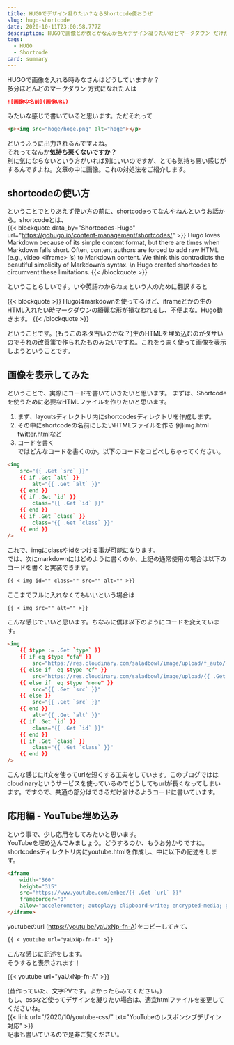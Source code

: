 ```yaml
---
title: HUGOでデザイン凝りたい？ならShortcode使おうぜ
slug: hugo-shortcode
date: 2020-10-11T23:00:58.777Z
description: HUGOで画像とか表とかなんか色々デザイン凝りたいけどマークダウン だけだと満足できない人のためのShortcode入門
tags:
  - HUGO
  - Shortcode
card: summary
---
```

HUGOで画像を入れる時みなさんはどうしていますか？  
多分ほとんどのマークダウン 方式になれた人は
``` markdown
![画像の名前](画像URL)
```  
みたいな感じで書いていると思います。ただそれって  
```html
<p><img src="hoge/hoge.png" alt="hoge"></p>
```  
というふうに出力されるんですよね。  
それってなんか**気持ち悪くないですか？**  
別に気にならないという方がいれば別にいいのですが、とても気持ち悪い感じがするんですよね。文章の中に画像。これの対処法をご紹介します。

## shortcodeの使い方
ということでとりあえず使い方の前に、shortcodeってなんやねんというお話から。shortcodeとは、  
{{< blockquote data_by="Shortcodes-Hugo" url="https://gohugo.io/content-management/shortcodes/" >}}
Hugo loves Markdown because of its simple content format, but there are times when Markdown falls short. Often, content authors are forced to add raw HTML (e.g., video &lt;iframe&gt; ’s) to Markdown content. We think this contradicts the beautiful simplicity of Markdown’s syntax. \n Hugo created shortcodes to circumvent these limitations.
{{< /blockquote >}}  

ということらしいです。いや英語わからねぇという人のために翻訳すると

{{< blockquote >}}
Hugoはmarkdownを使ってるけど、iframeとかの生のHTML入れたい時マークダウンの綺麗な形が損なわれるし、不便よな。Hugo動きます。
{{< /blockquote >}}

ということです。(もうこのネタ古いのかな？)生のHTMLを埋め込むのがダサいのでそれの改善策で作られたものみたいですね。これをうまく使って画像を表示しようということです。

## 画像を表示してみた
ということで、実際にコードを書いていきたいと思います。
まずは、Shortcodeを使うために必要なHTMLファイルを作りたいと思います。  
1. まず、layoutsディレクトリ内にshortcodesディレクトリを作成します。  
2. その中にshortcodeの名前にしたいHTMLファイルを作る 例)img.html twitter.htmlなど  
3. コードを書く  
ではどんなコードを書くのか。以下のコードをコピペしちゃってください。  

```html
<img
    src="{{ .Get `src` }}"
    {{ if .Get `alt` }}
        alt="{{ .Get `alt` }}"
    {{ end }}
    {{ if .Get `id` }}
        class="{{ .Get `id` }}"
    {{ end }}
    {{ if .Get `class` }}
        class="{{ .Get `class` }}"
    {{ end }}
/>
```

これで、imgにclassやidをつける事が可能になります。  
では、次にmarkdownにはどのように書くのか、上記の通常使用の場合は以下のコードを書くと実装できます。

```markdown
{{ < img id="" class="" src="" alt="" >}}
```

ここまでフルに入れなくてもいいという場合は

```markdown
{{ < img src="" alt="" >}}
```

こんな感じでいいと思います。ちなみに僕は以下のようにコードを変えています。

```html
<img
    {{ $type := .Get `type` }}
    {{ if eq $type "cfa" }}
        src="https://res.cloudinary.com/saladbowl/image/upload/f_auto/{{ .Get `src` }}"
    {{ else if  eq $type "cf" }}
        src="https://res.cloudinary.com/saladbowl/image/upload/{{ .Get `src` }}"
    {{ else if  eq $type "none" }}
        src="{{ .Get `src` }}"
    {{ else }}
        src="{{ .Get `src` }}"
    {{ end }}
        alt="{{ .Get `alt` }}"
    {{ if .Get `id` }}
        class="{{ .Get `id` }}"
    {{ end }}
    {{ if .Get `class` }}
        class="{{ .Get `class` }}"
    {{ end }}
/>
```

こんな感じにif文を使ってurlを短くする工夫をしています。このブログでははcloudinaryというサービスを使っているのでどうしてもurlが長くなってしまいます。ですので、共通の部分はできるだけ省けるようコードに書いています。

## 応用編 - YouTube埋め込み
という事で、少し応用をしてみたいと思います。  
YouTubeを埋め込んでみましょう。どうするのか、もうお分かりですね。shortcodesディレクトリ内にyoutube.htmlを作成し、中に以下の記述をします。  

```html
<iframe
	width="560"
	height="315"
	src="https://www.youtube.com/embed/{{ .Get `url` }}"
	frameborder="0"
	allow="accelerometer; autoplay; clipboard-write; encrypted-media; gyroscope; picture-in-picture" allowfullscreen>
</iframe>
```

youtubeのurl (https://youtu.be/yaUxNp-fn-A)をコピーしてきて、 
 
```markdown
{{ < youtube url="yaUxNp-fn-A" >}}
```

こんな感じに記述をします。  
そうすると表示されます！

{{< youtube url="yaUxNp-fn-A" >}}

(昔作っていた、文字PVです。よかったらみてください。)  
もし、cssなど使ってデザインを凝りたい場合は、適宜htmlファイルを変更してくださいね。  
{{< link url="/2020/10/youtube-css/" txt="YouTubeのレスポンシブデザイン対応" >}}  
記事も書いているので是非ご覧ください。